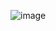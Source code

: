 ![image](https://user-images.githubusercontent.com/78382313/207700232-98cc7c93-6443-4050-bdc9-12a344a25d43.png)
